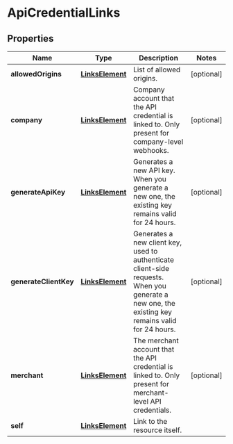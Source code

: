 

# ApiCredentialLinks


## Properties

| Name | Type | Description | Notes |
|------------ | ------------- | ------------- | -------------|
|**allowedOrigins** | [**LinksElement**](LinksElement.md) | List of allowed origins. |  [optional] |
|**company** | [**LinksElement**](LinksElement.md) | Company account that the API credential is linked to. Only present for company-level webhooks. |  [optional] |
|**generateApiKey** | [**LinksElement**](LinksElement.md) | Generates a new API key. When you generate a new one, the existing key remains valid for 24 hours.  |  [optional] |
|**generateClientKey** | [**LinksElement**](LinksElement.md) | Generates a new client key, used to authenticate client-side requests. When you generate a new one, the existing key remains valid for 24 hours. |  [optional] |
|**merchant** | [**LinksElement**](LinksElement.md) | The merchant account that the API credential is linked to. Only present for merchant-level API credentials. |  [optional] |
|**self** | [**LinksElement**](LinksElement.md) | Link to the resource itself. |  |



